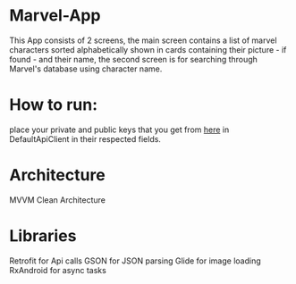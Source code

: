 # Marvel-App
This App consists of 2 screens, the main screen contains a list of marvel characters sorted alphabetically shown in cards 
containing their picture - if found - and their name, the second screen is for searching through Marvel's database using character name.


# How to run:
place your private and public keys that you get from [here](https://developer.marvel.com/) in DefaultApiClient in their respected fields.

# Architecture
MVVM
Clean Architecture

# Libraries
Retrofit for Api calls
GSON for JSON parsing
Glide for image loading
RxAndroid for async tasks
